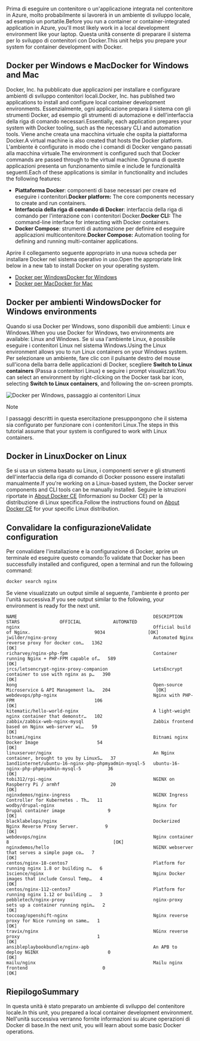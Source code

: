 <span data-ttu-id="3038b-101">Prima di eseguire un contenitore o un'applicazione integrata nel contenitore in Azure, molto probabilmente si lavorerà in un ambiente di sviluppo locale, ad esempio un portatile.</span><span class="sxs-lookup"><span data-stu-id="3038b-101">Before you run a container or container-integrated application in Azure, you'll most likely work in a local development environment like your laptop.</span></span> <span data-ttu-id="3038b-102">Questa unità consente di preparare il sistema per lo sviluppo di contenitori con Docker.</span><span class="sxs-lookup"><span data-stu-id="3038b-102">This unit helps you prepare your system for container development with Docker.</span></span>

## <a name="docker-for-windows-and-mac"></a><span data-ttu-id="3038b-103">Docker per Windows e Mac</span><span class="sxs-lookup"><span data-stu-id="3038b-103">Docker for Windows and Mac</span></span>

<span data-ttu-id="3038b-104">Docker, Inc. ha pubblicato due applicazioni per installare e configurare ambienti di sviluppo contenitori locali.</span><span class="sxs-lookup"><span data-stu-id="3038b-104">Docker, Inc. has published two applications to install and configure local container development environments.</span></span> <span data-ttu-id="3038b-105">Essenzialmente, ogni applicazione prepara il sistema con gli strumenti Docker, ad esempio gli strumenti di automazione e dell'interfaccia della riga di comando necessari.</span><span class="sxs-lookup"><span data-stu-id="3038b-105">Essentially, each application prepares your system with Docker tooling, such as the necessary CLI and automation tools.</span></span> <span data-ttu-id="3038b-106">Viene anche creata una macchina virtuale che ospita la piattaforma Docker.</span><span class="sxs-lookup"><span data-stu-id="3038b-106">A virtual machine is also created that hosts the Docker platform.</span></span> <span data-ttu-id="3038b-107">L'ambiente è configurato in modo che i comandi di Docker vengano passati alla macchina virtuale.</span><span class="sxs-lookup"><span data-stu-id="3038b-107">The environment is configured such that Docker commands are passed through to the virtual machine.</span></span> <span data-ttu-id="3038b-108">Ognuna di queste applicazioni presenta un funzionamento simile e include le funzionalità seguenti.</span><span class="sxs-lookup"><span data-stu-id="3038b-108">Each of these applications is similar in functionality and includes the following features:</span></span>

- <span data-ttu-id="3038b-109">**Piattaforma Docker**: componenti di base necessari per creare ed eseguire i contenitori.</span><span class="sxs-lookup"><span data-stu-id="3038b-109">**Docker platform:** The core components necessary to create and run containers.</span></span>
- <span data-ttu-id="3038b-110">**Interfaccia della riga di comando di Docker**: interfaccia della riga di comando per l'interazione con i contenitori Docker.</span><span class="sxs-lookup"><span data-stu-id="3038b-110">**Docker CLI:** The command-line interface for interacting with Docker containers.</span></span>
- <span data-ttu-id="3038b-111">**Docker Compose**: strumenti di automazione per definire ed eseguire applicazioni multicontenitore.</span><span class="sxs-lookup"><span data-stu-id="3038b-111">**Docker Compose:** Automation tooling for defining and running multi-container applications.</span></span>

<span data-ttu-id="3038b-112">Aprire il collegamento seguente appropriato in una nuova scheda per installare Docker nel sistema operativo in uso.</span><span class="sxs-lookup"><span data-stu-id="3038b-112">Open the appropriate link below in a new tab to install Docker on your operating system.</span></span> 

- [<span data-ttu-id="3038b-113">Docker per Windows</span><span class="sxs-lookup"><span data-stu-id="3038b-113">Docker for Windows</span></span>](https://www.docker.com/docker-windows)
- [<span data-ttu-id="3038b-114">Docker per Mac</span><span class="sxs-lookup"><span data-stu-id="3038b-114">Docker for Mac</span></span>](https://www.docker.com/docker-mac)

## <a name="docker-for-windows-environments"></a><span data-ttu-id="3038b-115">Docker per ambienti Windows</span><span class="sxs-lookup"><span data-stu-id="3038b-115">Docker for Windows environments</span></span>

<span data-ttu-id="3038b-116">Quando si usa Docker per Windows, sono disponibili due ambienti: Linux e Windows.</span><span class="sxs-lookup"><span data-stu-id="3038b-116">When you use Docker for Windows, two environments are available: Linux and Windows.</span></span> <span data-ttu-id="3038b-117">Se si usa l'ambiente Linux, è possibile eseguire i contenitori Linux nel sistema Windows.</span><span class="sxs-lookup"><span data-stu-id="3038b-117">Using the Linux environment allows you to run Linux containers on your Windows system.</span></span> <span data-ttu-id="3038b-118">Per selezionare un ambiente, fare clic con il pulsante destro del mouse sull'icona della barra delle applicazioni di Docker, scegliere **Switch to Linux containers** (Passa a contenitori Linux) e seguire i prompt visualizzati.</span><span class="sxs-lookup"><span data-stu-id="3038b-118">You can select an environment by right-clicking on the Docker task bar icon, selecting **Switch to Linux containers**, and following the on-screen prompts.</span></span>

![Docker per Windows, passaggio ai contenitori Linux](../media-draft/2-docker-linux.png)

> [!NOTE]
> <span data-ttu-id="3038b-120">I passaggi descritti in questa esercitazione presuppongono che il sistema sia configurato per funzionare con i contenitori Linux.</span><span class="sxs-lookup"><span data-stu-id="3038b-120">The steps in this tutorial assume that your system is configured to work with Linux containers.</span></span>

## <a name="docker-on-linux"></a><span data-ttu-id="3038b-121">Docker in Linux</span><span class="sxs-lookup"><span data-stu-id="3038b-121">Docker on Linux</span></span>

<span data-ttu-id="3038b-122">Se si usa un sistema basato su Linux, i componenti server e gli strumenti dell'interfaccia della riga di comando di Docker possono essere installati manualmente.</span><span class="sxs-lookup"><span data-stu-id="3038b-122">If you're working on a Linux-based system, the Docker server components and CLI tools can be manually installed.</span></span> <span data-ttu-id="3038b-123">Seguire le istruzioni riportate in [About Docker CE](https://docs.docker.com/install/#server) (Informazioni su Docker CE) per la distribuzione di Linux specifica.</span><span class="sxs-lookup"><span data-stu-id="3038b-123">Follow the instructions found on [About Docker CE](https://docs.docker.com/install/#server) for your specific Linux distribution.</span></span>

## <a name="validate-configuration"></a><span data-ttu-id="3038b-124">Convalidare la configurazione</span><span class="sxs-lookup"><span data-stu-id="3038b-124">Validate configuration</span></span>

<span data-ttu-id="3038b-125">Per convalidare l'installazione e la configurazione di Docker, aprire un terminale ed eseguire questo comando:</span><span class="sxs-lookup"><span data-stu-id="3038b-125">To validate that Docker has been successfully installed and configured, open a terminal and run the following command:</span></span>

```bash
docker search nginx
```

<span data-ttu-id="3038b-126">Se viene visualizzato un output simile al seguente, l'ambiente è pronto per l'unità successiva.</span><span class="sxs-lookup"><span data-stu-id="3038b-126">If you see output similar to the following, your environment is ready for the next unit.</span></span>

```output
NAME                                                   DESCRIPTION                                     STARS               OFFICIAL            AUTOMATED
nginx                                                  Official build of Nginx.                        9034                [OK]
jwilder/nginx-proxy                                    Automated Nginx reverse proxy for docker con…   1362                                    [OK]
richarvey/nginx-php-fpm                                Container running Nginx + PHP-FPM capable of…   589                                     [OK]
jrcs/letsencrypt-nginx-proxy-companion                 LetsEncrypt container to use with nginx as p…   390                                     [OK]
kong                                                   Open-source Microservice & API Management la…   204                 [OK]
webdevops/php-nginx                                    Nginx with PHP-FPM                              106                                     [OK]
kitematic/hello-world-nginx                            A light-weight nginx container that demonstr…   102
zabbix/zabbix-web-nginx-mysql                          Zabbix frontend based on Nginx web-server wi…   59                                      [OK]
bitnami/nginx                                          Bitnami nginx Docker Image                      54                                      [OK]
linuxserver/nginx                                      An Nginx container, brought to you by LinuxS…   37
1and1internet/ubuntu-16-nginx-php-phpmyadmin-mysql-5   ubuntu-16-nginx-php-phpmyadmin-mysql-5          36                                      [OK]
tobi312/rpi-nginx                                      NGINX on Raspberry Pi / armhf                   20                                      [OK]
nginxdemos/nginx-ingress                               NGINX Ingress Controller for Kubernetes . Th…   11
wodby/drupal-nginx                                     Nginx for Drupal container image                9                                       [OK]
blacklabelops/nginx                                    Dockerized Nginx Reverse Proxy Server.          9                                       [OK]
webdevops/nginx                                        Nginx container                                 8                                       [OK]
nginxdemos/hello                                       NGINX webserver that serves a simple page co…   7                                       [OK]
centos/nginx-18-centos7                                Platform for running nginx 1.8 or building n…   6
1science/nginx                                         Nginx Docker images that include Consul Temp…   4                                       [OK]
centos/nginx-112-centos7                               Platform for running nginx 1.12 or building …   3
pebbletech/nginx-proxy                                 nginx-proxy sets up a container running ngin…   2                                       [OK]
toccoag/openshift-nginx                                Nginx reverse proxy for Nice running on same…   1                                       [OK]
travix/nginx                                           NGinx reverse proxy                             1                                       [OK]
ansibleplaybookbundle/nginx-apb                        An APB to deploy NGINX                          0                                       [OK]
mailu/nginx                                            Mailu nginx frontend                            0                                       [OK]
```

## <a name="summary"></a><span data-ttu-id="3038b-127">Riepilogo</span><span class="sxs-lookup"><span data-stu-id="3038b-127">Summary</span></span>

<span data-ttu-id="3038b-128">In questa unità è stato preparato un ambiente di sviluppo del contenitore locale.</span><span class="sxs-lookup"><span data-stu-id="3038b-128">In this unit, you prepared a local container development environment.</span></span> <span data-ttu-id="3038b-129">Nell'unità successiva verranno fornite informazioni su alcune operazioni di Docker di base.</span><span class="sxs-lookup"><span data-stu-id="3038b-129">In the next unit, you will learn about some basic Docker operations.</span></span>
